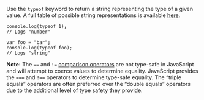 Use the ```typeof``` keyword to return a string representing the type of a
given value. A full table of possible string representations is available
[here](https://developer.mozilla.org/en-US/docs/Web/JavaScript/Reference/Operators/typeof).

    console.log(typeof 1);
    // Logs "number"

    var foo = "bar";
    console.log(typeof foo);
    // Logs "string"

**Note:** The ```==``` and ```!=``` [comparison operators](#comparison) are not
type-safe in JavaScript and will attempt to coerce values to determine equality.
JavaScript provides the ```===``` and ```!==``` operators to determine type-safe
equality. The “triple equals” operators are often preferred over the
“double equals” operators due to the additional level of type safety they provide.
